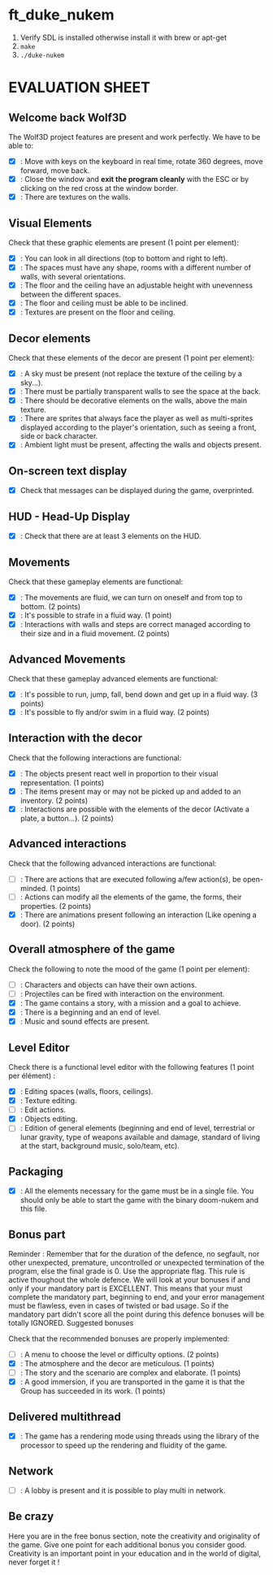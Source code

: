 ft_duke_nukem
=============

1. Verify SDL is installed otherwise install it with brew or apt-get
2. `make`
3. `./duke-nukem`

EVALUATION SHEET
================

Welcome back Wolf3D
-------------------
The Wolf3D project features are present and work perfectly.
We have to be able to:
- [x] : Move with keys on the keyboard in real time, rotate 360 degrees,
move forward, move back.
- [x] : Close the window and **exit the program cleanly** with the
ESC or by clicking on the red cross at the window border.
- [x] : There are textures on the walls.

Visual Elements
---------------
Check that these graphic elements are present (1 point per element):
- [x] : You can look in all directions (top to bottom and right to left).
- [x] : The spaces must have any shape, rooms with a different number of
walls, with several orientations.
- [x] : The floor and the ceiling have an adjustable height with unevenness
between the different spaces.
- [x] : The floor and ceiling must be able to be inclined.
- [x] : Textures are present on the floor and ceiling.

Decor elements
--------------
Check that these elements of the decor are present (1 point per element):
- [x] : A sky must be present (not replace the texture of the ceiling by a sky...).
- [x] : There must be partially transparent walls to see the space at the back.
- [x] : There should be decorative elements on the walls, above the main texture.
- [x] : There are sprites that always face the player as well as
multi-sprites displayed according to the player's orientation, such as
seeing a front, side or back character.
- [x] : Ambient light must be present, affecting the walls and objects present.

On-screen text display
----------------------
- [x] Check that messages can be displayed during the game, overprinted.

HUD - Head-Up Display
---------------------
- [x] : Check that there are at least 3 elements on the HUD.

Movements
---------
Check that these gameplay elements are functional:
- [x] : The movements are fluid, we can turn on oneself and from top to bottom. (2 points)
- [x] : It's possible to strafe in a fluid way. (1 point)
- [x] : Interactions with walls and steps are correct
managed according to their size and in a fluid movement. (2 points)

Advanced Movements
------------------
Check that these gameplay advanced elements are functional:
- [x] : It's possible to run, jump, fall, bend down and get up in a fluid way. (3 points)
- [x] : It's possible to fly and/or swim in a fluid way. (2 points)

Interaction with the decor
--------------------------
Check that the following interactions are functional:
- [x] : The objects present react well in proportion to their visual
representation. (1 points)
- [x] : The items present may or may not be picked up and added to an inventory. (2 points)
- [x] : Interactions are possible with the elements of the decor
(Activate a plate, a button...). (2 points)

Advanced interactions
---------------------
Check that the following advanced interactions are functional:
- [ ] : There are actions that are executed following a/few action(s),
be open-minded. (1 points)
- [ ] : Actions can modify all the elements of the game, the forms,
their properties. (2 points)
- [x] : There are animations present following an interaction
(Like opening a door). (2 points)

Overall atmosphere of the game
------------------------------
Check the following to note the mood of the game (1 point per element):
- [ ] : Characters and objects can have their own actions.
- [ ] : Projectiles can be fired with interaction on the environment.
- [x] : The game contains a story, with a mission and a goal to achieve.
- [x] : There is a beginning and an end of level.
- [x] : Music and sound effects are present.

Level Editor
------------
Check there is a functional level editor with the following features
(1 point per élément) :
- [x] : Editing spaces (walls, floors, ceilings).
- [x] : Texture editing.
- [ ] : Edit actions.
- [x] : Objects editing.
- [ ] : Edition of general elements (beginning and end of level, terrestrial or
lunar gravity, type of weapons available and damage, standard of living
at the start, background music, solo/team, etc).

Packaging
---------
- [x] : All the elements necessary for the game must be in a single file.
You should only be able to start the game with the binary doom-nukem
and this file.

Bonus part
----------
Reminder : Remember that for the duration of the defence, no segfault, nor other unexpected, premature, uncontrolled or unexpected termination of the program, else the final grade is 0. Use the appropriate flag. This rule is active thoughout the whole defence. We will look at your bonuses if and only if your mandatory part is EXCELLENT. This means that your must complete the mandatory part, beginning to end, and your error management must be flawless, even in cases of twisted or bad usage. So if the mandatory part didn't score all the point during this defence bonuses will be totally IGNORED.
Suggested bonuses

Check that the recommended bonuses are properly implemented:
- [ ] : A menu to choose the level or difficulty options. (2 points)
- [x] : The atmosphere and the decor are meticulous. (1 points)
- [ ] : The story and the scenario are complex and elaborate. (1 points)
- [x] : A good immersion, if you are transported in the game it is that
the Group has succeeded in its work. (1 points)

Delivered multithread
---------------------

- [x] : The game has a rendering mode using threads using the library
of the processor to speed up the rendering and fluidity of the game.

Network
-------
- [ ] : A lobby is present and it is possible to play multi in network.

Be crazy
--------

Here you are in the free bonus section, note the creativity and originality
of the game. Give one point for each additional bonus you consider good.
Creativity is an important point in your education and in the world of
digital, never forget it !
